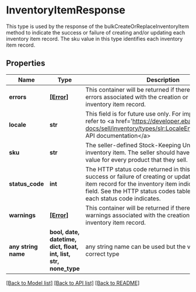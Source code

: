 # InventoryItemResponse

This type is used by the response of the bulkCreateOrReplaceInventoryItem method to indicate the success or failure of creating and/or updating each inventory item record. The sku value in this type identifies each inventory item record.

## Properties
Name | Type | Description | Notes
------------ | ------------- | ------------- | -------------
**errors** | [**[Error]**](Error.md) | This container will be returned if there were one or more errors associated with the creation or update to the inventory item record. | [optional] 
**locale** | **str** | This field is for future use only. For implementation help, refer to &lt;a href&#x3D;&#39;https://developer.ebay.com/api-docs/sell/inventory/types/slr:LocaleEnum&#39;&gt;eBay API documentation&lt;/a&gt; | [optional] 
**sku** | **str** | The seller-defined Stock-Keeping Unit (SKU) of the inventory item. The seller should have a unique SKU value for every product that they sell. | [optional] 
**status_code** | **int** | The HTTP status code returned in this field indicates the success or failure of creating or updating the inventory item record for the inventory item indicated in the sku field. See the HTTP status codes table to see which each status code indicates. | [optional] 
**warnings** | [**[Error]**](Error.md) | This container will be returned if there were one or more warnings associated with the creation or update to the inventory item record. | [optional] 
**any string name** | **bool, date, datetime, dict, float, int, list, str, none_type** | any string name can be used but the value must be the correct type | [optional]

[[Back to Model list]](../README.md#documentation-for-models) [[Back to API list]](../README.md#documentation-for-api-endpoints) [[Back to README]](../README.md)


